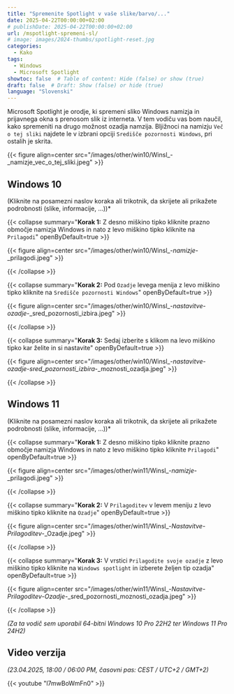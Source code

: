 ```yaml
---
title: "Spremenite Spotlight v vaše slike/barvo/..."
date: 2025-04-22T00:00:00+02:00
# publishDate: 2025-04-22T00:00:00+02:00
url: /mspotlight-spremeni-sl/
# image: images/2024-thumbs/spotlight-reset.jpg
categories: 
  - Kako
tags: 
  - Windows
  - Microsoft Spotlight
showtoc: false  # Table of content: Hide (false) or show (true)
draft: false  # Draft: Show (false) or hide (true)
language: "Slovenski"
---
```


Microsoft Spotlight je orodje, ki spremeni sliko Windows namizja in prijavnega okna s prenosom slik iz interneta. V tem vodiču vas bom naučil, kako spremeniti na drugo možnost ozadja namzija. Bljižnoci na namizju `Več o tej sliki` najdete le v izbrani opciji `Središče pozornosti Windows`, pri ostalih je skrita.

{{< figure align=center src="/images/other/win10/Winsl_-_namizje_vec_o_tej_sliki.jpeg" >}}

## Windows 10

(Kliknite na posamezni naslov koraka ali trikotnik, da skrijete ali prikažete podrobnosti (slike, informacije, ...))*

{{< collapse summary="**Korak 1:** Z desno miškino tipko kliknite prazno območje namizja Windows in nato z levo miškino tipko kliknite na `Prilagodi`" openByDefault=true >}}

  {{< figure align=center src="/images/other/win10/Winsl_-_namizje_-_prilagodi.jpeg" >}}

{{< /collapse >}}

{{< collapse summary="**Korak 2:** Pod `Ozadje` levega menija z levo miškino tipko kliknite na `Središče pozornosti Windows`" openByDefault=true >}}

  {{< figure align=center src="/images/other/win10/Winsl_-_nastavitve_-_ozadje_-_sred_pozornosti_izbira.jpeg" >}}

{{< /collapse >}}

{{< collapse summary="**Korak 3:** Sedaj izberite s klikom na levo miškino tipko kar želite in si nastavite" openByDefault=true >}}

  {{< figure align=center src="/images/other/win10/Winsl_-_nastavitve_-_ozadje_-_sred_pozornosti_izbira_-_moznosti_ozadja.jpeg" >}}

{{< /collapse >}}

## Windows 11

(Kliknite na posamezni naslov koraka ali trikotnik, da skrijete ali prikažete podrobnosti (slike, informacije, ...))*

{{< collapse summary="**Korak 1:** Z desno miškino tipko kliknite prazno območje namizja Windows in nato z levo miškino tipko kliknite `Prilagodi`" openByDefault=true >}}

  {{< figure align=center src="/images/other/win11/Winsl_-_namizje_-_prilagodi.jpeg" >}}

{{< /collapse >}}

{{< collapse summary="**Korak 2:** V `Prilagoditev` v levem meniju z levo miškino tipko kliknite na `Ozadje`" openByDefault=true >}}

  {{< figure align=center src="/images/other/win11/Winsl_-_Nastavitve_-_Prilagoditev_-_Ozadje.jpeg" >}}

{{< /collapse >}}

{{< collapse summary="**Korak 3:** V vrstici `Prilagodite svoje ozadje` z levo miškino tipko kliknite na `Windows spotlight` in izberete željen tip ozadja" openByDefault=true >}}

  {{< figure align=center src="/images/other/win11/Winsl_-_Nastavitve_-_Prilagoditev_-_Ozadje_-_sred_pozornosti_moznosti_ozadja.jpeg" >}}

{{< /collapse >}}

*(Za ta vodič sem uporabil 64-bitni Windows 10 Pro 22H2 ter Windows 11 Pro 24H2)*

## Video verzija

*(23.04.2025, 18:00 / 06:00 PM, časovni pas: CEST / UTC+2 / GMT+2)*

{{< youtube "l7mwBoWmFn0" >}}